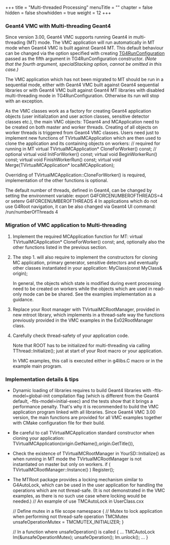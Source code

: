 +++
title = "Multi-threaded Processing"
menuTitle = ""
chapter = false
hidden = false
showhidden = true
weight = 12
+++

<h3> Geant4 VMC with Multi-threading Geant4  </h3>

<p>
Since version 3.00, Geant4 VMC supports running Geant4 in multi-threading (MT) mode. The VMC application will run automatically in MT mode when Geant4 VMC is built against Geant4 MT. This default behaviour can be changed via the option specified with creating <a href="http://ivana.home.cern.ch/ivana/g4vmc_html/classTG4RunConfiguration.html">  TG4RunConfiguration </a> passed as the fifth argument in TG4RunConfiguration constructor. <i> (Note that the fourth argument, specialStacking option, cannot be omitted in this case.)</i> 

<p>
The VMC application which has not been migrated to MT should be run in a sequential mode, either with Geant4 VMC built against Geant4 sequential libraries or with Geant4 VMC built against Geant4 MT libraries with disabled multi-threading mode in TG4RunConfiguration. Otherwise its run will stop with an exception.
</p>

<p>
As the VMC classes work as a factory for creating Geant4 application objects (user initialization and user action classes, sensitive detector classes etc.), the main VMC objects: TGeant4 and MCApplication need to be created on both master and worker threads. Creating of all objects on worker threads is triggered from Geant4 VMC classes. Users need just to implement new functions of TVirtualMCApplication which are then used to clone the application and its containing objects on workers:
<cpp>
 // required for running in MT
 virtual TVirtualMCApplication* CloneForWorker() const;
 // optional
 virtual void InitForWorker() const;
 virtual void BeginWorkerRun() const;
 virtual void FinishWorkerRun() const;
 virtual void Merge(TVirtualMCApplication* localMCApplication);
</cpp>
</p>

<p> 
Overriding of TVirtualMCApplication::CloneForWorker() is required, 
implementation of the other functions is optional.
<p>

<p> 
The default number of threads, defined in Geant4, can be changed
by setting the environment variable:
<bash>export G4FORCENUMBEROFTHREADS=4
</bash>
or
<bash>setenv G4FORCENUMBEROFTHREADS 4
</bash>
In applications which do not use G4Root navigation, it can be also changed via Geant4 UI command:
<bash>/run/numberOfThreads 4 
</bash>
<p> 

<h3> Migration of VMC application to Multi-threading </h3>
<ol><li> Implement the required MCApplication function for MT:
<cpp>virtual TVirtualMCApplication* CloneForWorker() const;
</cpp>
and, optionally also the other functions listed in the previous section.
    </li>
    <li> 
    <p>
    The step 1. will also require to implement the constructors for 
    cloning MC application, primary generator, sensitive detectors
    and eventually other classes instantiated in your application: 
<cpp>MyClass(const MyClass& origin);
</cpp>
     </p>
     <p> In general, the objects which state is modified during event
     processing need to be created on workers while the objects which 
     are used in read-only mode can be be shared. See the examples 
     implementation as a guidance.
     <p>
    </li>
    <li> Replace your Root manager with TVirtualMCRootManager,
     provided in new mtroot library, which implements in a thread-safe 
     way the functions previously provided in the VMC examples in the
     Ex02RootManager class.
    </li>
    <li>
    <p>
    Carefully check thread-safety of your application code. 
    </p>
    <p> 
    Note that ROOT has to be initialized for multi-threading via
    calling 
<cpp>TThread::Initialize();
</cpp>
     just at start of your Root macro or your application.
     </p>
     <p>
     In VMC examples, this call is executed either in g4libs.C macro
     or in the example main program.
     </p>
   </li>
   </ol>
  
<h3> Implementation details & tips </h3>

<ul> <li>
  <p>
  Dynamic loading of libraries requires to build Geant4 libraries 
  with -ftls-model=global-init compilation flag (which is different
  from the Geant4 default, -ftls-model=initial-exec) and the tests 
  show that it brings a performance penalty. 
  That's why it is recommended to build the VMC application
  program linked with all libraries. Since Geant4 VMC 3.00 version, 
  the main functions are provided for all VMC examples together with 
  CMake configuration file for their build.
  </p>
  </li>

  <li>
  <p>
  Be careful to call TVirtualMCApplication standard constructor
  when cloning your application:
<cpp>TVirtualMCApplication(origin.GetName(),origin.GetTitle()),
</cpp>
  </p>
  </li>

  <li>
  <p>
  Check the existence of TVirtualMCRootManager in YourSD::Initialize() as   
  when running in MT mode the TVirtualMCRootManager is not instantiated on 
  master but only on workers.
<cpp>if ( TVirtualMCRootManager::Instance() ) Register();
</cpp>
  </p>
  </li>

  <li>
  <p>
  The MTRoot package provides a locking mechanism similar to
  G4AutoLock, which can be used in the user application for handling 
  the operations which are not thread-safe. (It is not demonstrated in    
  the VMC examples, as there is no such use case where locking
  would be needed.)
<cpp>
// An example of use TMCAutoLock in UserClass.cxx

// Define mutex in a file scope 
namespace {
  // Mutex to lock application when performing not thread-safe operation
  TMCMutex unsafeOperationMutex = TMCMUTEX_INITIALIZER;
}  

// In a function where unsafeOperation() is called
{ ...
  TMCAutoLock lm(&unsafeOperationMutex);
  unsafeOperation();
  lm.unlock();
  ...
}
</cpp>
  </p>
  </li>
